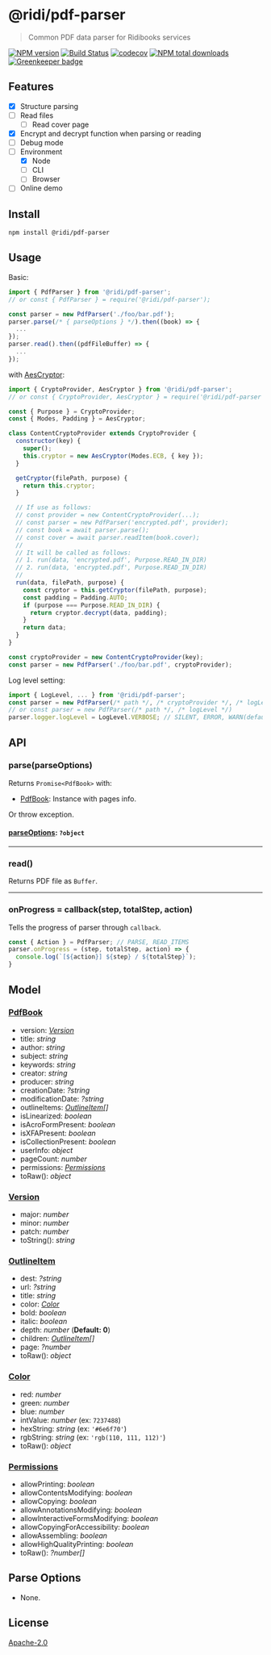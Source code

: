 # @ridi/pdf-parser

> Common PDF data parser for Ridibooks services

[![NPM version](https://badge.fury.io/js/%40ridi%2Fpdf-parser.svg)](https://badge.fury.io/js/%40ridi%2Fpdf-parser)
[![Build Status](https://travis-ci.org/ridi/content-parser.svg?branch=master)](https://travis-ci.org/ridi/content-parser)
[![codecov](https://codecov.io/gh/ridi/content-parser/branch/master/graph/badge.svg)](https://codecov.io/gh/ridi/content-parser)
[![NPM total downloads](https://img.shields.io/npm/dt/%40ridi%2Fpdf-parser.svg)](https://npm.im/%40ridi%2Fpdf-parser)
[![Greenkeeper badge](https://badges.greenkeeper.io/ridi/content-parser.svg)](https://greenkeeper.io/)

## Features

- [x] Structure parsing
- [ ] Read files
  - [ ] Read cover page
- [x] Encrypt and decrypt function when parsing or reading
- [ ] Debug mode
- [ ] Environment
  - [x] Node
  - [ ] CLI
  - [ ] Browser
- [ ] Online demo

## Install

```bash
npm install @ridi/pdf-parser
```

## Usage

Basic:

```js
import { PdfParser } from '@ridi/pdf-parser';
// or const { PdfParser } = require('@ridi/pdf-parser');

const parser = new PdfParser('./foo/bar.pdf');
parser.parse(/* { parseOptions } */).then((book) => {
  ...
});
parser.read().then((pdfFileBuffer) => {
  ...
});
```

with [AesCryptor](https://github.com/ridi/content-parser/blob/master/src/cryptor/AesCryptor.js):

```js
import { CryptoProvider, AesCryptor } from '@ridi/pdf-parser';
// or const { CryptoProvider, AesCryptor } = require('@ridi/pdf-parser');

const { Purpose } = CryptoProvider;
const { Modes, Padding } = AesCryptor;

class ContentCryptoProvider extends CryptoProvider {
  constructor(key) {
    super();
    this.cryptor = new AesCryptor(Modes.ECB, { key });
  }

  getCryptor(filePath, purpose) {
    return this.cryptor;
  }

  // If use as follows:
  // const provider = new ContentCryptoProvider(...);
  // const parser = new PdfParser('encrypted.pdf', provider);
  // const book = await parser.parse();
  // const cover = await parser.readItem(book.cover);
  //
  // It will be called as follows:
  // 1. run(data, 'encrypted.pdf', Purpose.READ_IN_DIR)
  // 2. run(data, 'encrypted.pdf', Purpose.READ_IN_DIR)
  //
  run(data, filePath, purpose) {
    const cryptor = this.getCryptor(filePath, purpose);
    const padding = Padding.AUTO;
    if (purpose === Purpose.READ_IN_DIR) {
      return cryptor.decrypt(data, padding);
    }
    return data;
  }
}

const cryptoProvider = new ContentCryptoProvider(key);
const parser = new PdfParser('./foo/bar.pdf', cryptoProvider);
```

Log level setting:

```js
import { LogLevel, ... } from '@ridi/pdf-parser';
const parser = new PdfParser(/* path */, /* cryptoProvider */, /* logLevel */)
// or const parser = new PdfParser(/* path */, /* logLevel */)
parser.logger.logLevel = LogLevel.VERBOSE; // SILENT, ERROR, WARN(default), INFO, DEBUG, VERBOSE
```

## API

### parse(parseOptions)

Returns `Promise<PdfBook>` with:

- [PdfBook](#book): Instance with pages info.

Or throw exception.

#### [parseOptions](#parseOptions): `?object`

---

### read()

Returns PDF file as `Buffer`.

---

### onProgress = callback(step, totalStep, action)

Tells the progress of parser through `callback`.

```js
const { Action } = PdfParser; // PARSE, READ_ITEMS
parser.onProgress = (step, totalStep, action) => {
  console.log(`[${action}] ${step} / ${totalStep}`);
}
```

## Model

<a id="book"></a>

### [PdfBook](./src/model/Book.js)

- version: *[Version](#version)*
- title: *string*
- author: *string*
- subject: *string*
- keywords: *string*
- creator: *string*
- producer: *string*
- creationDate: *?string*
- modificationDate: *?string*
- outlineItems: *[OutlineItem](#outlineItem)[]*
- isLinearized: *boolean*
- isAcroFormPresent: *boolean*
- isXFAPresent: *boolean*
- isCollectionPresent: *boolean*
- userInfo: *object*
- pageCount: *number*
- permissions: *[Permissions](#permissions)*
- toRaw(): *object*

<a id="version"></a>

### [Version](../parser-core/src/Version.js)

- major: *number*
- minor: *number*
- patch: *number*
- toString(): *string*

<a id="outlineItem"></a>

### [OutlineItem](./src/model/OutlineItem.js)

- dest: *?string*
- url: *?string*
- title: *string*
- color: *[Color](#color)*
- bold: *boolean*
- italic: *boolean*
- depth: *number* (**Default: 0**)
- children: *[OutlineItem](#outlineItem)[]*
- page: *?number*
- toRaw(): *object*

<a id="color"></a>

### [Color](../src/model/Color.js)

- red: *number*
- green: *number*
- blue: *number*
- intValue: *number* (ex: `7237488`)
- hexString: *string* (ex: `'#6e6f70'`)
- rgbString: *string* (ex: `'rgb(110, 111, 112)'`)
- toRaw(): *object*

<a id="permissions"></a>

### [Permissions](../src/model/Permissions.js)

- allowPrinting: *boolean*
- allowContentsModifying: *boolean*
- allowCopying: *boolean*
- allowAnnotationsModifying: *boolean*
- allowInteractiveFormsModifying: *boolean*
- allowCopyingForAccessibility: *boolean*
- allowAssembling: *boolean*
- allowHighQualityPrinting: *boolean*
- toRaw(): *?number[]*

<a id="parseOptions"></a>

## Parse Options

* None.

<a id="readOptions"></a>

## License

[Apache-2.0](https://github.com/ridi/content-parser/packages/pdf-parser/LICENSE)

